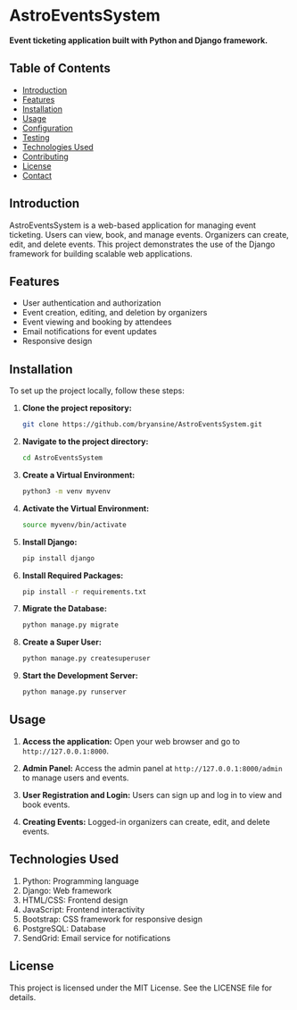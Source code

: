 # AstroEventsSystem

**Event ticketing application built with Python and Django framework.**

## Table of Contents

- [Introduction](#introduction)
- [Features](#features)
- [Installation](#installation)
- [Usage](#usage)
- [Configuration](#configuration)
- [Testing](#testing)
- [Technologies Used](#technologies-used)
- [Contributing](#contributing)
- [License](#license)
- [Contact](#contact)

## Introduction

AstroEventsSystem is a web-based application for managing event ticketing. Users can view, book, and manage events. Organizers can create, edit, and delete events. This project demonstrates the use of the Django framework for building scalable web applications.

## Features

- User authentication and authorization
- Event creation, editing, and deletion by organizers
- Event viewing and booking by attendees
- Email notifications for event updates
- Responsive design

## Installation

To set up the project locally, follow these steps:

1. **Clone the project repository:**
    ```sh
    git clone https://github.com/bryansine/AstroEventsSystem.git
    ```

2. **Navigate to the project directory:**
    ```sh
    cd AstroEventsSystem
    ```

3. **Create a Virtual Environment:**
    ```sh
    python3 -m venv myvenv
    ```

4. **Activate the Virtual Environment:**
    ```sh
    source myvenv/bin/activate
    ```

5. **Install Django:**
    ```sh
    pip install django
    ```

6. **Install Required Packages:**
    ```sh
    pip install -r requirements.txt
    ```

7. **Migrate the Database:**
    ```sh
    python manage.py migrate
    ```

8. **Create a Super User:**
    ```sh
    python manage.py createsuperuser
    ```

9. **Start the Development Server:**
    ```sh
    python manage.py runserver
    ```

## Usage

1. **Access the application:**
   Open your web browser and go to `http://127.0.0.1:8000`.

2. **Admin Panel:**
   Access the admin panel at `http://127.0.0.1:8000/admin` to manage users and events.

3. **User Registration and Login:**
   Users can sign up and log in to view and book events.

4. **Creating Events:**
   Logged-in organizers can create, edit, and delete events.


## Technologies Used

1. Python: Programming language
2. Django: Web framework
3. HTML/CSS: Frontend design
4. JavaScript: Frontend interactivity
5. Bootstrap: CSS framework for responsive design
6. PostgreSQL: Database
7. SendGrid: Email service for notifications

## License
This project is licensed under the MIT License. See the LICENSE file for details.